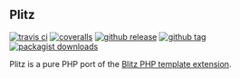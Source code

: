 ## Plitz

[![travis ci](https://img.shields.io/travis/mcuelenaere/plitz.svg)](https://travis-ci.org/mcuelenaere/plitz)
[![coveralls](https://img.shields.io/coveralls/mcuelenaere/plitz.svg)](https://coveralls.io/github/mcuelenaere/plitz)
[![github release](https://img.shields.io/github/release/mcuelenaere/plitz.svg)](https://github.com/mcuelenaere/plitz/releases)
[![github tag](https://img.shields.io/github/tag/mcuelenaere/plitz.svg)](https://github.com/mcuelenaere/plitz/tags)
[![packagist downloads](https://img.shields.io/packagist/dt/mcuelenaere/plitz.svg)](https://packagist.org/packages/mcuelenaere/plitz)

Plitz is a pure PHP port of the [Blitz PHP template extension](https://github.com/alexeyrybak/blitz).
